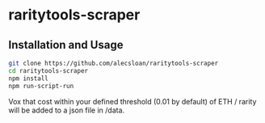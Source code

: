 # raritytools-scraper

## Installation and Usage
``` sh
git clone https://github.com/alecsloan/raritytools-scraper
cd raritytools-scraper
npm install
npm run-script-run
```
Vox that cost within your defined threshold (0.01 by default) of ETH / rarity will be added to a json file in /data.
